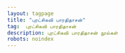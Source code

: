 ```yaml
---
layout: tagpage
title: "புரட்சிகவி பாரதிதாசன்"
tag:  புரட்சிகவி பாரதிதாசன்
description: புரட்சிகவி பாரதிதாசன் நூல்கள்
robots: noindex
---
```

